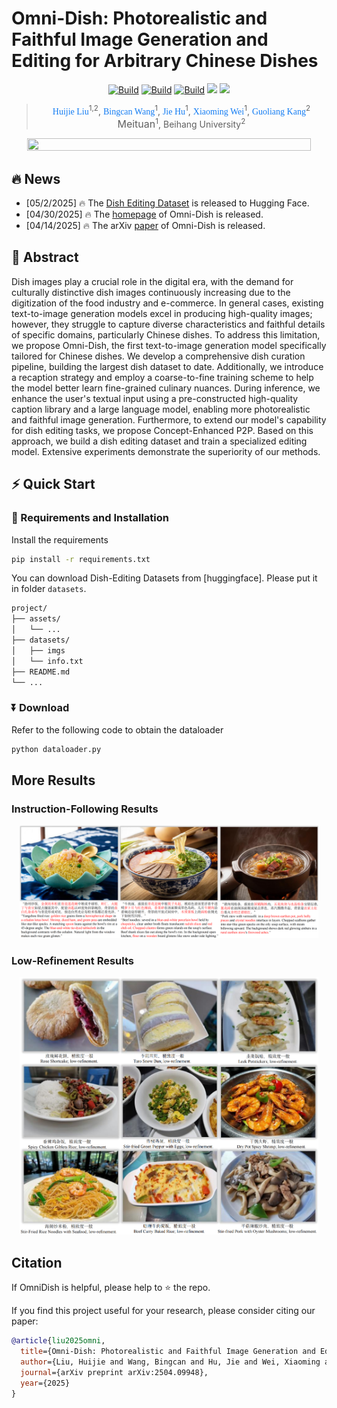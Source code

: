 
# Omni-Dish: Photorealistic and Faithful Image Generation and Editing for Arbitrary Chinese Dishes
<p align="center"> 
<a href="https://liuhuijie6410.github.io/OmniDish/"><img alt="Build" src="https://img.shields.io/badge/Project%20Page-OmniDish-yellow"></a> 
<a href="https://github.com/LiuHuijie6410/OmniDish"><img alt="Build" src="https://img.shields.io/badge/GitHub-OmniDish-f8f0f0.svg"></a> 
<a href="https://arxiv.org/abs/2504.09948"><img alt="Build" src="https://img.shields.io/badge/arXiv-OmniDish-da282a.svg"></a>
<a href="https://huggingface.co/datasets/liuhuijie6410/OmniDish-Edit-70K"><img src="https://img.shields.io/badge/%F0%9F%A4%97%20Hugging%20Face-Dataset-fd8b02"></a>
<a href="https://img.shields.io/badge/PDF-Appendix-da282a.svg"><img src="https://img.shields.io/badge/PDF-Appendix-d1cebc.svg"></a>
</p>

><p align="center"> <span style="color:#137cf3; font-family: Gill Sans">Huijie Liu</span><sup>1,2</sup>,</a>  <span style="color:#137cf3; font-family: Gill Sans">Bingcan Wang</span><sup>1</sup>,</a> <span style="color:#137cf3; font-family: Gill Sans">Jie Hu</span><sup>1</sup>,</a>  <span style="color:#137cf3; font-family: Gill Sans">Xiaoming Wei</span><sup>1</sup>, </a>  <span style="color:#137cf3; font-family: Gill Sans">Guoliang Kang</span><sup>2</sup></a> </a> <br> 
><span style="font-size: 16px">Meituan</span><sup>1</sup>, Beihang University</span><sup>2</sup></span></p>

<p align="center">
<img src="assets/fig1.png" width=95% height=95% 
class="center">
</p>

## 🔥 News
- [05/2/2025] 🔥 The [Dish Editing Dataset](https://huggingface.co/datasets/liuhuijie6410/OmniDish-Edit-70K) is released to Hugging Face.
- [04/30/2025] 🔥 The [homepage](https://liuhuijie6410.github.io/OmniDish/) of Omni-Dish is released.
- [04/14/2025] 🔥 The arXiv [paper](https://arxiv.org/abs/2504.09948) of Omni-Dish is released.

## 📖 Abstract
Dish images play a crucial role in the digital era, with the demand for culturally distinctive dish images continuously increasing due to the digitization of the food industry and e-commerce. In general cases, existing text-to-image generation models excel in producing high-quality images; however, they struggle to capture diverse characteristics and faithful details of specific domains, particularly Chinese dishes. To address this limitation, we propose Omni-Dish, the first text-to-image generation model specifically tailored for Chinese dishes. We develop a comprehensive dish curation pipeline, building the largest dish dataset to date. Additionally, we introduce a recaption strategy and employ a coarse-to-fine training scheme to help the model better learn fine-grained culinary nuances. During inference, we enhance the user's textual input using a pre-constructed high-quality caption library and a large language model, enabling more photorealistic and faithful image generation. Furthermore, to extend our model's capability for dish editing tasks, we propose Concept-Enhanced P2P. Based on this approach, we build a dish editing dataset and train a specialized editing model. Extensive experiments demonstrate the superiority of our methods.


## ⚡️ Quick Start

### 🔧 Requirements and Installation


Install the requirements
```bash
pip install -r requirements.txt
```

You can download Dish-Editing Datasets from [huggingface]. Please put it in folder `datasets`.

```bash
project/
├── assets/
│   └── ...
├── datasets/
│   ├── imgs
│   └── info.txt
├── README.md
└── ...
```

### ⏬ Download
Refer to the following code to obtain the dataloader
```bash
python dataloader.py
```

## More Results
### Instruction-Following Results
<p align="center">
<img src="assets/instruct.png" width=95% height=95% 
class="center">
</p>

### Low-Refinement Results
<p align="center">
<img src="assets/worse.png" width=95% height=95% 
class="center">
</p>

##  Citation
If OmniDish is helpful, please help to ⭐ the repo.

If you find this project useful for your research, please consider citing our paper:
```bibtex
@article{liu2025omni,
  title={Omni-Dish: Photorealistic and Faithful Image Generation and Editing for Arbitrary Chinese Dishes},
  author={Liu, Huijie and Wang, Bingcan and Hu, Jie and Wei, Xiaoming and Kang, Guoliang},
  journal={arXiv preprint arXiv:2504.09948},
  year={2025}
}
```
